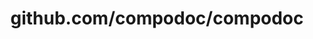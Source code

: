 ---
layout: post
title: github.com/compodoc/compodoc
categories: link
tags: [انگلیسی, برنامه‌نویسی]
---